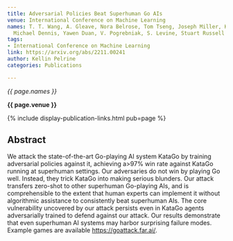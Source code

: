```yaml
---
title: Adversarial Policies Beat Superhuman Go AIs
venue: International Conference on Machine Learning
names: T. T. Wang, A. Gleave, Nora Belrose, Tom Tseng, Joseph Miller, Kellin Pelrine,
  Michael Dennis, Yawen Duan, V. Pogrebniak, S. Levine, Stuart Russell
tags:
- International Conference on Machine Learning
link: https://arxiv.org/abs/2211.00241
author: Kellin Pelrine
categories: Publications

---
```


*{{ page.names }}*

**{{ page.venue }}**

{% include display-publication-links.html pub=page %}

## Abstract

We attack the state-of-the-art Go-playing AI system KataGo by training adversarial policies against it, achieving a>97% win rate against KataGo running at superhuman settings. Our adversaries do not win by playing Go well. Instead, they trick KataGo into making serious blunders. Our attack transfers zero-shot to other superhuman Go-playing AIs, and is comprehensible to the extent that human experts can implement it without algorithmic assistance to consistently beat superhuman AIs. The core vulnerability uncovered by our attack persists even in KataGo agents adversarially trained to defend against our attack. Our results demonstrate that even superhuman AI systems may harbor surprising failure modes. Example games are available https://goattack.far.ai/.